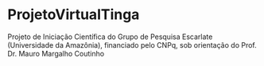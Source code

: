 # ProjetoVirtualTinga
Projeto de Iniciação Científica do Grupo de Pesquisa Escarlate (Universidade da Amazônia), financiado pelo CNPq, sob orientação do Prof. Dr. Mauro Margalho Coutinho
